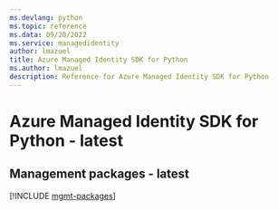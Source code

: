 ```yaml
---
ms.devlang: python
ms.topic: reference
ms.data: 09/20/2022
ms.service: managedidentity
author: lmazuel
title: Azure Managed Identity SDK for Python
ms.author: lmazuel
description: Reference for Azure Managed Identity SDK for Python
---
```

# Azure Managed Identity SDK for Python - latest

## Management packages - latest
[!INCLUDE [mgmt-packages](managed-identity-mgmt-index.md)]